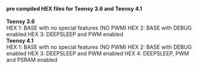 <b> pre compiled HEX files for Teensy 3.6 and Teensy 4.1</b><br>
<br>
<b> Teensy 3.6 </b><br>
HEX 1: BASE with no special features (NO PWM)
HEX 2: BASE with DEBUG enabled
HEX 3: DEEPSLEEP and PWM enabled
<br>
<b> Teensy 4.1</b><br>
HEX 1: BASE with no special features (NO PWM)
HEX 2: BASE with DEBUG enabled
HEX 3: DEEPSLEEP and PWM enabled
HEX 4: DEEPSLEEP, PWM and PSRAM enabled
